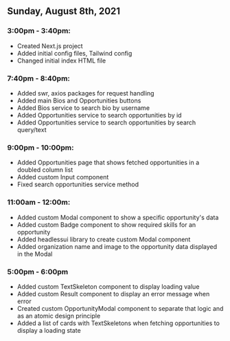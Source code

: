 ## Sunday, August 8th, 2021

### 3:00pm - 3:40pm:

- Created Next.js project
- Added initial config files, Tailwind config
- Changed initial index HTML file

### 7:40pm - 8:40pm:

- Added swr, axios packages for request handling
- Added main Bios and Opportunities buttons
- Added Bios service to search bio by username
- Added Opportunities service to search opportunities by id
- Added Opportunities service to search opportunities by search query/text

### 9:00pm - 10:00pm:

- Added Opportunities page that shows fetched opportunities in a doubled column list
- Added custom Input component
- Fixed search opportunities service method

### 11:00am - 12:00m:

- Added custom Modal component to show a specific opportunity's data
- Added custom Badge component to show required skills for an opportunity
- Added headlessui library to create custom Modal component
- Added organization name and image to the opportunity data displayed in the Modal

### 5:00pm - 6:00pm

- Added custom TextSkeleton component to display loading value
- Added custom Result component to display an error message when error
- Created custom OpportunityModal component to separate that logic and as an atomic design principle
- Added a list of cards with TextSkeletons when fetching opportunities to display a loading state
